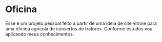# Oficina
Esse é um projeto pessoal feito a partir de uma ideia de site vitrine para uma oficina agricola de consertos de tratores. Conforme estudos vou aplicando meus conhecimentos.

